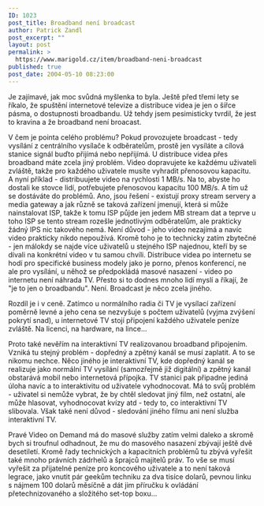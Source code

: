 ```yaml
---
ID: 1023
post_title: Broadband není broadcast
author: Patrick Zandl
post_excerpt: ""
layout: post
permalink: >
  https://www.marigold.cz/item/broadband-neni-broadcast
published: true
post_date: 2004-05-10 08:23:00
---
```

<P>Je zajímavé, jak moc svůdná myšlenka to byla. Ještě před třemi lety se říkalo, že spuštění internetové televize a distribuce videa je jen o šířce pásma, o dostupnosti broadbandu. Už tehdy jsem pesimisticky tvrdil, že jest to kravina a že broadband není broacast. </P>
<P>V čem je pointa celého problému? Pokud provozujete broadcast - tedy vysílání z centrálního vysílače k odběratelům, prostě jen vysíláte a cílová stanice signál buďto přijímá nebo nepřijímá. U distribuce videa přes broadband máte zcela jiný problém. Video dopravujete ke každému uživateli zvláště, takže pro každého uživatele musíte vyhradit přenosovou kapacitu. A nyní příklad - distribuujete video na rychlosti 1 MB/s. Na to, abyste ho dostali ke stovce lidí, potřebujete přenosovou kapacitu 100 MB/s. A tím už se dostáváte do problémů. Ano, jsou řešení - existují proxy stream servery a media gateway a jak různě se taková zařízení jmenují, která si může nainstalovat ISP, takže k tomu ISP půjde jen jedem MB stream dat a teprve u toho ISP se tento stream rozešle jednotlivým odběratelům, ale prakticky žádný IPS nic takového nemá. Není důvod - jeho video nezajímá a navíc video prakticky nikdo nepoužívá. Kromě toho je to technicky zatím zbytečné - jen málokdy se najde více uživatelů u stejného ISP najednou, kteří by se dívali na konkrétní video v tu samou chvíli. Distribuce videa po internetu se hodí pro specifické business modely jako je porno, přenos konferencí, ne ale pro vysílání, u něhož se předpokládá masové nasazení - video po internetu není náhrada TV. Přesto si to dodnes mnoho lidí myslí a říkají, že "je to jen o broadbandu". Není. Broadcast je něco zcela jiného. </P>
<P>Rozdíl je i v ceně. Zatímco u normálního radia či TV je vysílací zařízení poměrně levné a jeho cena se nezvyšuje s počtem uživatelů (vyjma zvýšení pokrytí snad), u internetové TV stojí připojení každého uživatele peníze zvláště. Na licenci, na hardware, na lince...</P>
<P>Proto také nevěřím na interaktivní TV realizovanou broadband připojením. Vzniká tu stejný problém - dopředný a zpětný kanál se musí zaplatit. A to se nikomu nechce. Něco jiného je interaktivní TV, kde dopředný kanál se realizuje jako normální TV vysílání (samozřejmě již digitální) a zpětný kanál obstarává mobil nebo internetová přípojka. TV stanici pak připadne jediná úloha navíc a to interaktivitu od uživatele vyhodnocovat. Má to svůj problém - uživatel si nemůže vybrat, že by chtěl sledovat jiný film, než ostatní, ale může hlasovat, vyhodnocovat kvízy atd - tedy to, co interaktivní TV slibovala. Však také není důvod - sledování jiného filmu ani není služba interaktivní TV. </P>
<P>Pravé Video on Demand má do masové služby zatím velmi daleko a skromě bych si troufnul odhadnout, že mu do masového nasazení zbývají ještě dvě desetiletí. Kromě řady technických a kapacitních problémů tu zbývá vyřešit také mnoho právních zádrhelů a šprajců majitelů práv. To vše se musí vyřešit za přijatelné peníze pro koncového uživatele a to není taková legrace, jako vnutit pár geekům techniku za dva tisíce dolarů, pevnou linku s nájmem 100 dolarů měsíčně a dát jim příručku k ovládání přetechnizovaného a složitého set-top boxu...</P>